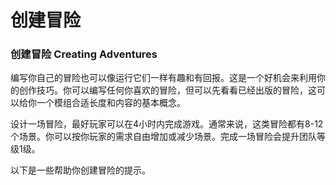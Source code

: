 # 创建冒险

### 创建冒险 Creating Adventures

编写你自己的冒险也可以像运行它们一样有趣和有回报。这是一个好机会来利用你的创作技巧。你可以编写任何你喜欢的冒险，但可以先看看已经出版的冒险，这可以给你一个模组合适长度和内容的基本概念。

设计一场冒险，最好玩家可以在4小时内完成游戏。通常来说，这类冒险都有8-12个场景。你可以按你玩家的需求自由增加或减少场景。完成一场冒险会提升团队等级1级。

以下是一些帮助你创建冒险的提示。
